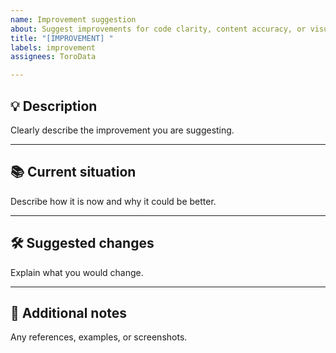 ```yaml
---
name: Improvement suggestion
about: Suggest improvements for code clarity, content accuracy, or visuals
title: "[IMPROVEMENT] "
labels: improvement
assignees: ToroData

---
```


## 💡 Description
Clearly describe the improvement you are suggesting.

---

## 📚 Current situation
Describe how it is now and why it could be better.

---

## 🛠 Suggested changes
Explain what you would change.

---

## 📂 Additional notes
Any references, examples, or screenshots.
